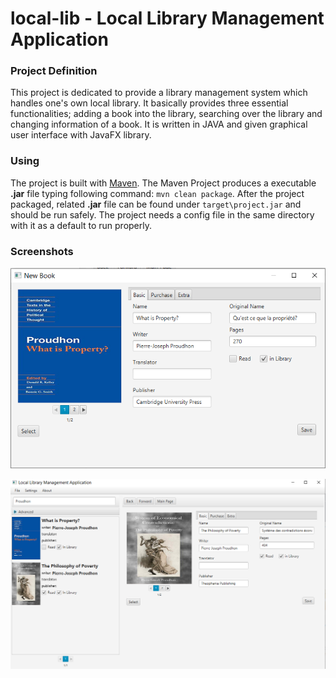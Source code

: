 # local-lib - Local Library Management Application

### Project Definition

This project is dedicated to provide a library management system which handles one's own local library. It basically provides three essential functionalities; adding a book into the library, searching over the library and changing information of a book. It is written in JAVA and given graphical user interface with JavaFX library.


### Using

The project is built with [Maven](https://maven.apache.org/). The Maven Project produces a executable **.jar** file typing following command: `mvn clean package`. After the project packaged, related **.jar** file can be found under `target\project.jar` and should be run safely. The project needs a config file in the same directory with it as a default to run properly.

### Screenshots

![](screenshots/book.png)

![](screenshots/main.png)
